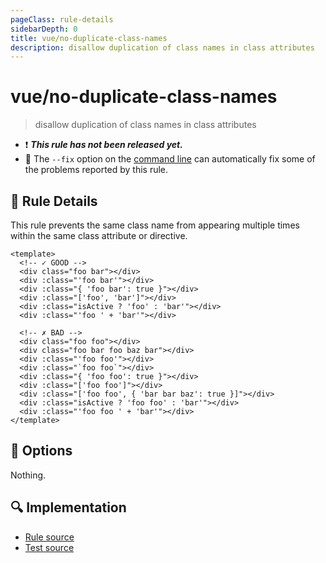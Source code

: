 ```yaml
---
pageClass: rule-details
sidebarDepth: 0
title: vue/no-duplicate-class-names
description: disallow duplication of class names in class attributes
---
```


# vue/no-duplicate-class-names

> disallow duplication of class names in class attributes

- :exclamation: <badge text="This rule has not been released yet." vertical="middle" type="error"> _**This rule has not been released yet.**_ </badge>
- :wrench: The `--fix` option on the [command line](https://eslint.org/docs/user-guide/command-line-interface#fix-problems) can automatically fix some of the problems reported by this rule.

## :book: Rule Details

This rule prevents the same class name from appearing multiple times within the same class attribute or directive.

<eslint-code-block fix :rules="{'vue/no-duplicate-class-names': ['error']}">

```vue
<template>
  <!-- ✓ GOOD -->
  <div class="foo bar"></div>
  <div :class="'foo bar'"></div>
  <div :class="{ 'foo bar': true }"></div>
  <div :class="['foo', 'bar']"></div>
  <div :class="isActive ? 'foo' : 'bar'"></div>
  <div :class="'foo ' + 'bar'"></div>
  
  <!-- ✗ BAD -->
  <div class="foo foo"></div>
  <div class="foo bar foo baz bar"></div>
  <div :class="'foo foo'"></div>
  <div :class="`foo foo`"></div>
  <div :class="{ 'foo foo': true }"></div>
  <div :class="['foo foo']"></div>
  <div :class="['foo foo', { 'bar bar baz': true }]"></div>
  <div :class="isActive ? 'foo foo' : 'bar'"></div>
  <div :class="'foo foo ' + 'bar'"></div>
</template>
```

</eslint-code-block>

## :wrench: Options

Nothing.

## :mag: Implementation

- [Rule source](https://github.com/vuejs/eslint-plugin-vue/blob/master/lib/rules/no-duplicate-class-names.js)
- [Test source](https://github.com/vuejs/eslint-plugin-vue/blob/master/tests/lib/rules/no-duplicate-class-names.js)
